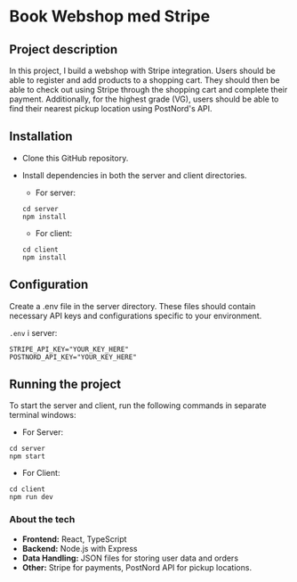 # Book Webshop med Stripe

## Project description
In this project, I build a webshop with Stripe integration. 
Users should be able to register and add products to a shopping cart. They should then be able to check out using Stripe through the shopping cart and complete their payment. Additionally, for the highest grade (VG), users should be able to find their nearest pickup location using PostNord's API.


## Installation
- Clone this GitHub repository.
- Install dependencies in both the server and client directories.
  - For server:
  ```
  cd server
  npm install
  ```

  - For client:

  ```
  cd client
  npm install
  ```

## Configuration
Create a .env file in the server directory. These files should contain necessary API keys and configurations specific to your environment.

`.env` i server:
```
STRIPE_API_KEY="YOUR_KEY_HERE"
POSTNORD_API_KEY="YOUR_KEY_HERE"
```

## Running the project
To start the server and client, run the following commands in separate terminal windows:

- For Server:
```
cd server
npm start
```

- For Client:
```
cd client
npm run dev
```

### About the tech
- **Frontend:** React, TypeScript
- **Backend:** Node.js with Express
- **Data Handling:** JSON files for storing user data and orders
- **Other:** Stripe for payments, PostNord API for pickup locations.